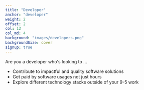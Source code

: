 ```yaml
---
title: "Developer"
anchor: "developer"
weight: 2
offset: 2
col: 12
col_md: 4
background: "images/developers.png"
backgroundSize: cover
signup: true
---
```


Are you a developer who's looking to ...

* Contribute to impactful and quality software solutions
* Get paid by software usages not just hours
* Explore different technology stacks outside of your 9-5 work
